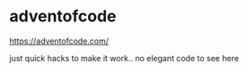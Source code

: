 # adventofcode

https://adventofcode.com/

just quick hacks to make it work.. no elegant code to see here